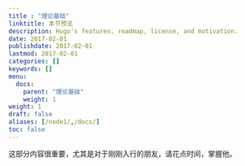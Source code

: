```yaml
---
title : "理论基础"
linktitle: 本节预览
description: Hugo's features, roadmap, license, and motivation.
date: 2017-02-01
publishdate: 2017-02-01
lastmod: 2017-02-01
categories: []
keywords: []
menu:
  docs:
    parent: "理论基础"
    weight: 1
weight: 1
draft: false
aliases: [/node1/,/docs/]
toc: false
---
```


这部分内容很重要，尤其是对于刚刚入行的朋友，请花点时间，掌握他。
